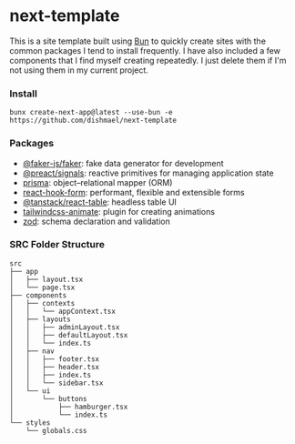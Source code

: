 # next-template
This is a site template built using [Bun](https://bun.sh) to quickly create sites with the common packages I tend to install frequently. I have also included a few components that I find myself creating repeatedly. I just delete them if I'm not using them in my current project.

### Install
```
bunx create-next-app@latest --use-bun -e https://github.com/dishmael/next-template
```

### Packages
- [@faker-js/faker](https://fakerjs.dev): fake data generator for development
- [@preact/signals](https://preactjs.com/guide/v10/signals): reactive primitives for managing application state
- [prisma](https://www.prisma.io): object–relational mapper (ORM)
- [react-hook-form](https://react-hook-form.com): performant, flexible and extensible forms
- [@tanstack/react-table](https://tanstack.com/table/latest): headless table UI
- [tailwindcss-animate](https://www.npmjs.com/package/tailwindcss-animate): plugin for creating animations
- [zod](https://zod.dev): schema declaration and validation

### SRC Folder Structure
```
src
├── app
│   ├── layout.tsx
│   └── page.tsx
├── components
│   ├── contexts
│   │   └── appContext.tsx
│   ├── layouts
│   │   ├── adminLayout.tsx
│   │   ├── defaultLayout.tsx
│   │   └── index.ts
│   ├── nav
│   │   ├── footer.tsx
│   │   ├── header.tsx
│   │   ├── index.ts
│   │   └── sidebar.tsx
│   └── ui
│       └── buttons
│           ├── hamburger.tsx
│           └── index.ts
└── styles
    └── globals.css
```
